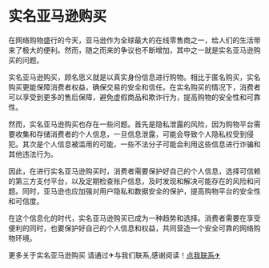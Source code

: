 # 实名亚马逊购买

在网络购物盛行的今天，亚马逊作为全球最大的在线零售商之一，给人们的生活带来了极大的便利。然而，随之而来的争议也不断增加，其中之一就是实名亚马逊购买的问题。

实名亚马逊购买，顾名思义就是以真实身份信息进行购物。相比于匿名购买，实名购买更能保障消费者权益，确保交易的安全和信任。在实名购买的情况下，消费者可以享受到更多的售后保障，避免虚假商品和欺诈行为，提高购物的安全性和可靠性。

然而，实名亚马逊购买也存在一些问题。首先是隐私泄露的风险，因为购物平台需要收集和存储消费者的个人信息，一旦信息泄露，可能会导致个人隐私权受到侵犯。其次是个人信息被滥用的可能，一些不法分子可能会利用这些信息进行诈骗和其他违法行为。

因此，在进行实名亚马逊购买时，消费者需要保护好自己的个人信息，选择可信赖的第三方支付平台，以及定期检查账户信息，及时发现和解决可能存在的风险和问题。同时，亚马逊也应加强对用户隐私和数据安全的保护，提高购物平台的安全性和可信度。

在这个信息化的时代，实名亚马逊购买已成为一种趋势和选择。消费者需要在享受便利的同时，也要保护好自己的个人信息和权益，共同营造一个安全可靠的网络购物环境。

更多关于实名亚马逊购买 请通过✈与我们联系,感谢阅读！[点我联系✈](https://news.G208.com)